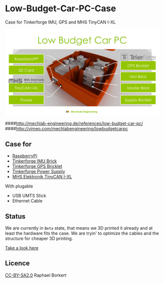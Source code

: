 Low-Budget-Car-PC-Case
======================

Case for Tinkerforge IMU, GPS and MHS TinyCAN I-XL

![Case](https://raw.githubusercontent.com/MechLabEngineering/Low-Budget-Car-PC-Case/master/Aufbau.png)

####http://mechlab-engineering.de/references/low-budget-car-pc/
####http://vimeo.com/mechlabengineering/lowbudgetcarpc

## Case for

* [RaspberryPi](http://www.watterott.com/de/Raspberry-Pi-Model-B)
* [Tinkerforge IMU Brick](http://www.tinkerforge.com/de/doc/Hardware/Bricks/IMU_Brick.html)
* [Tinkerforge GPS Bricklet](http://www.tinkerforge.com/en/doc/Hardware/Bricklets/GPS.html)
* [Tinkerforge Power Supply](http://www.tinkerforge.com/de/doc/Hardware/Power_Supplies/Step_Down.html)
* [MHS Elektronik TinyCAN I-XL](http://www.mhs-elektronik.de/index.php?module=content&action=show&page=tinycan_hardware)

With plugable

* USB UMTS Stick
* Ethernet Cable


## Status

We are currently in `Beta` state, that means we 3D printed it already and at least the hardware fits the case. We are tryin' to optimize the cables and the structure for cheaper 3D printing.

[Take a look here](http://mechlab-engineering.de/2014/04/erste-lieferung-car-pc-cases-eingeflogen/)

## Licence

[CC-BY-SA2.0](http://creativecommons.org/licenses/by-sa/2.0/de/) Raphael Borkert


